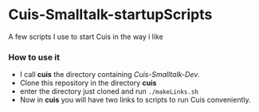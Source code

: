 # Cuis-Smalltalk-startupScripts
A few scripts I use to start Cuis in the way i like

###  How to use it
* I call **cuis** the directory containing *Cuis-Smalltalk-Dev*.
* Clone this repository in the directory **cuis**
* enter the directory just cloned and run `./makeLinks.sh`
* Now in **cuis** you will have two links to scripts to run Cuis conveniently.



